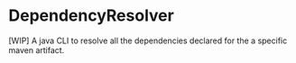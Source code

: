 # DependencyResolver
[WIP] A java CLI to resolve all the dependencies declared for the a specific maven artifact.
